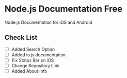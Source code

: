 # Node.js Documentation Free
Node.js Documentation for iOS and Android

## Check List

- [ ] Added Search Option
- [ ] Added io.js documentation
- [ ] Fix Status Bar on iOS
- [ ] Change Repository Link
- [ ] Added About Info
